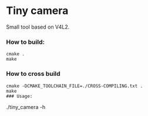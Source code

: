 # Tiny camera
Small tool based on V4L2.
### How to build:
```
cmake .
make
```
### How to cross build
```
cmake -DCMAKE_TOOLCHAIN_FILE=./CROSS-COMPILING.txt .
make
### Usage:
```
./tiny\_camera -h
```
